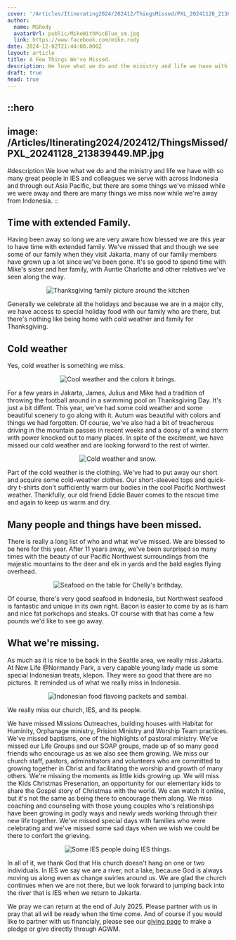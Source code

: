 ```yaml
---
cover: '/Articles/Itinerating2024/202412/ThingsMissed/PXL_20241128_213839449.MP.jpg'
author:
  name: MSRody
  avatarUrl: public/MikeWithMicBlue_sm.jpg
  link: https://www.facebook.com/mike.rody
date: 2024-12-02T21:44:00.000Z
layout: article
title: A Few Things We've Missed.
description: We love what we do and the ministry and life we have with so many great people in IES and coleges we serve with across Indonesia and through out Asia Pacific, but there are some things we've missed while we were away and there are many things we miss now while we're away from Indonesia.
draft: true
head: true
---
```


::hero
---
image: /Articles/Itinerating2024/202412/ThingsMissed/PXL_20241128_213839449.MP.jpg
---

#description
We love what we do and the ministry and life we have with so many great people in IES and colleagues we serve with across Indonesia and through out Asia Pacific, but there are some things we've missed while we were away and there are many things we miss now while we're away from Indonesia.
::

## Time with extended Family.

Having been away so long we are very aware how blessed we are this year to have time with extended family.  We've missed that and though we see some of our family when they visit Jakarta, many of our family members have grown up a lot since we've been gone.  It's so good to spend time with Mike's sister and her family, with Auntie Charlotte and other relatives we've seen along the way.

<center> 

![Thanksgiving family picture around the kitchen](/Articles/Itinerating2024/202412/ThingsMissed/PXL_20241129_011504537.MP.jpg) 

</center>

Generally we celebrate all the holidays and because we are in a major city, we have access to special holiday food with our family who are there, but there's nothing like being home with cold weather and family for Thanksgiving.

## Cold weather

Yes, cold weather is something we miss. 

<center>

![Cool weather and the colors it brings.](/Articles/Itinerating2024/202412/ThingsMissed/CoolWeatherCOLLAGE.jpg)

</center>

For a few years in Jakarta, James, Julius and Mike had a tradition of throwing the football around in a swimming pool on Thanksgiving Day. It's just a bit diffent. This year, we've had some cold weather and some beautiful scenery to go along with it. Autum was beautiful with colors and things we had forgotten. Of course, we've also had a bit of treacherous driving in the mountain passes in recent weeks and a doosy of a wind storm with power knocked out to many places. In spite of the excitment, we have missed our cold weather and are looking forward to the rest of winter. 

<center>

![Cold weather and snow.](/Articles/Itinerating2024/202412/ThingsMissed/ColdWeather-COLLAGE.jpg)

</center>

Part of the cold weather is the clothing. We've had to put away our short and acquire some cold-weather clothes. Our short-sleeved tops and quick-dry t-shirts don't sufficiently warm our bodies in the cool Pacific Northwest weather. Thankfully, our old friend Eddie Bauer comes to the rescue time and again to keep us warm and dry.

## Many people and things have been missed.

There is really a long list of who and what we've missed. We are blessed to be here for this year. After 11 years away, we've been surprised so many times with the beauty of our Pacific Northwest surroundings from the majestic mountains to the deer and elk in yards and the bald eagles flying overhead. 

<center>

![Seafood on the table for Chelly's brithday.](/Articles/Itinerating2024/202412/ThingsMissed/IMG-20241127-WA0004.jpg)

</center>

Of course, there's very good seafood in Indonesia, but Northwest seafood is fantastic and unique in its own right. Bacon is easier to come by as is ham and nice fat porkchops and steaks. Of course with that has come a few pounds we'd like to see go away.

## What we're missing.

As much as it is nice to be back in the Seattle area, we really miss Jakarta. At New Life @Normandy Park, a very capable young lady made us some special Indonesian treats, klepon. They were so good that there are no pictures. It reminded us of what we really miss in Indonesia. 

<center>

![Indonesian food flavoing packets and sambal.](/Articles/Itinerating2024/202412/ThingsMissed/IndoFood_COLLAGE.jpg)

</center>

We really miss our church, IES, and its people. 

We have missed Missions Outreaches, building houses with Habitat for Huminity, Orphanage ministry, Prision Ministry and Worship Team practices. We've missed baptisms, one of the highlights of pastoral ministry. We've missed our Life Groups and our SOAP groups, made up of so many good friends who encourage us as we also see them growing. We miss our church staff, pastors, adminstrators and volunteers who are committed to growing together in Christ and facilitating the worship and growth of many others. We're missing the moments as little kids growing up. We will miss the Kids Christmas Presenation, an opportunity for our elementary kids to share the Gospel story of Christmas with the world. We can watch it online, but it's not the same as being there to encourage them along. We miss coaching and counseling with those young couples who's relationships have been growing in godly ways and newly weds working through their new life together. We've missed special days with families who were celebrating and we've missed some sad days when we wish we could be there to confort the grieving.

<center>

![Some IES people doing IES things.](/Articles/Itinerating2024/202412/ThingsMissed/Some_IES_People_Doing_IES_things-COLLAGE.jpg)

</center>

In all of it, we thank God that His church doesn't hang on one or two individuals. In IES we say we are a river, not a lake, because God is always moving us along even as change swirles around us.  We are glad the church continues when we are not there, but we look forward to jumping back into the river that is IES when we return to Jakarta. 

We pray we can return at the end of July 2025. Please partner with us in pray that all will be ready when the time come. And of course if you would like to partner with us financialy, please see our [giving page](https://therodys.com/giving#giving-financially) to make a pledge or give directly through AGWM.

